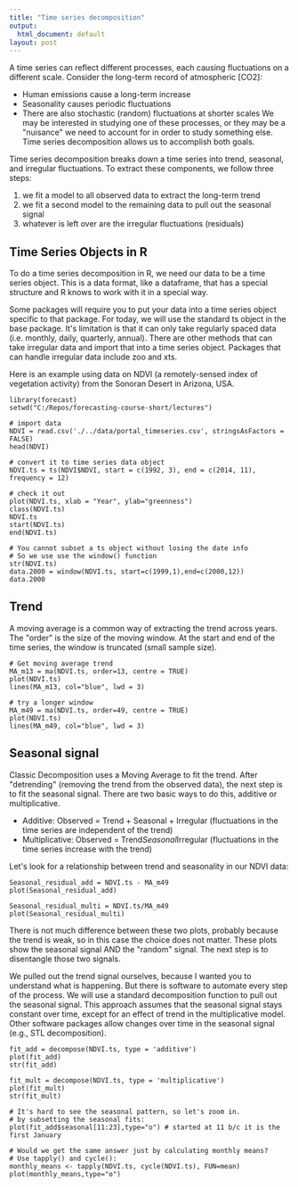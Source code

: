 ```yaml
---
title: "Time series decomposition"
output:
  html_document: default
layout: post
---
```


A time series can reflect different processes, each causing
fluctuations on a different scale. Consider the long-term record of 
atmospheric [CO2]:
* Human emissions cause a long-term increase 
* Seasonality causes periodic fluctuations 
* There are also stochastic (random) fluctuations at shorter scales
We may be interested in studying one of these processes, or they may be a "nuisance" we need to account for in order to study something else. Time series decomposition allows us to accomplish both goals. 

Time series decomposition breaks down a time series into trend, seasonal, and irregular fluctuations. To extract these components, we follow three steps:
1) we fit a model to all observed data to extract the long-term trend
2) we fit a second model to the remaining data to pull out the seasonal signal
3) whatever is left over are the irregular fluctuations (residuals)

## Time Series Objects in R

To do a time series decomposition in R, we need our data to be a time series object. This is a data format, like a dataframe, that has a special structure and R knows to work with it in a special way.

Some packages will require you to put your data into a time series object specific to that package. For today, we will use the standard ts object in the base package. It's limitation is that it can only take regularly spaced data (i.e. monthly, daily, quarterly, annual). There are other methods that can take irregular data and import that into a time series object. Packages that can handle irregular data include zoo and xts.

Here is an example using data on NDVI (a remotely-sensed index of 
vegetation activity) from the Sonoran Desert in Arizona, USA.

```
library(forecast)
setwd("C:/Repos/forecasting-course-short/lectures")

# import data
NDVI = read.csv('./../data/portal_timeseries.csv', stringsAsFactors = FALSE)
head(NDVI)

# convert it to time series data object
NDVI.ts = ts(NDVI$NDVI, start = c(1992, 3), end = c(2014, 11), frequency = 12)

# check it out
plot(NDVI.ts, xlab = "Year", ylab="greenness")
class(NDVI.ts)
NDVI.ts
start(NDVI.ts)
end(NDVI.ts)

# You cannot subset a ts object without losing the date info
# So we use use the window() function
str(NDVI.ts)
data.2000 = window(NDVI.ts, start=c(1999,1),end=c(2000,12))
data.2000
```
## Trend

A moving average is a common way of extracting the trend across years.  The "order" is the size of the moving window. At the start
and end of the time series, the window is truncated (small sample
size).

```
# Get moving average trend
MA_m13 = ma(NDVI.ts, order=13, centre = TRUE)
plot(NDVI.ts)
lines(MA_m13, col="blue", lwd = 3)

# try a longer window
MA_m49 = ma(NDVI.ts, order=49, centre = TRUE)
plot(NDVI.ts)
lines(MA_m49, col="blue", lwd = 3)
```
## Seasonal signal

Classic Decomposition uses a Moving Average to fit the trend. After "detrending" (removing the trend from the observed data), the next
step is to fit the seasonal signal. There are two basic ways to do this, additive or multiplicative. 
* Additive: Observed = Trend + Seasonal + Irregular (fluctuations in the time series are independent of the trend)
* Multiplicative: Observed = Trend*Seasonal*Irregular (fluctuations in the time series increase with the trend)

Let's look for a relationship between trend and seasonality in our
NDVI data:
```
Seasonal_residual_add = NDVI.ts - MA_m49
plot(Seasonal_residual_add)

Seasonal_residual_multi = NDVI.ts/MA_m49
plot(Seasonal_residual_multi)
```
There is not much difference between these two plots, probably 
because the trend is weak, so in this case the choice does not
matter.  These plots show the seasonal signal AND the "random" 
signal. The next step is to disentangle those two signals.

We pulled out the trend signal ourselves, because I wanted you to
understand what is happening. But there is software to automate
every step of the process. We will use a standard decomposition
function to pull out the seasonal signal. This approach assumes
that the seasonal signal stays constant over time, except 
for an effect of trend in the multiplicative model. Other software
packages allow changes over time in the seasonal signal 
(e.g., STL decomposition).

```
fit_add = decompose(NDVI.ts, type = 'additive')
plot(fit_add)
str(fit_add)

fit_mult = decompose(NDVI.ts, type = 'multiplicative')
plot(fit_mult)
str(fit_mult)

# It's hard to see the seasonal pattern, so let's zoom in.
# by subsetting the seasonal fits:
plot(fit_add$seasonal[11:23],type="o") # started at 11 b/c it is the first January

# Would we get the same answer just by calculating monthly means?
# Use tapply() and cycle():
monthly_means <- tapply(NDVI.ts, cycle(NDVI.ts), FUN=mean)
plot(monthly_means,type="o")

```

